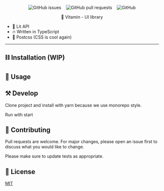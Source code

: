 <p align="center">
  <img style="display: inline; margin: 0 6px" alt="GitHub issues" src="https://img.shields.io/github/issues/websublime/vitamin?style=flat-square">
  <img style="display: inline; margin: 0 6px" alt="GitHub pull requests" src="https://img.shields.io/github/issues-pr/websublime/vitamin?style=flat-square">
  <img style="display: inline; margin: 0 6px" alt="GitHub" src="https://img.shields.io/github/license/websublime/vitamin?style=flat-square">
</p>


<p align="center">💊 Vitamin - UI library</p>

* 💪 Lit API
* 🔥 Written in TypeScript
* 🎨 Postcss (CSS is cool again)
-----

## ⛓ Installation (WIP)


## 🧮 Usage


## ⚒ Develop

Clone project and install with yarn because we use monorepo style.

Run with start

## 🦾 Contributing
Pull requests are welcome. For major changes, please open an issue first to discuss what you would like to change.

Please make sure to update tests as appropriate.

## 📝 License
[MIT](https://choosealicense.com/licenses/mit/)
